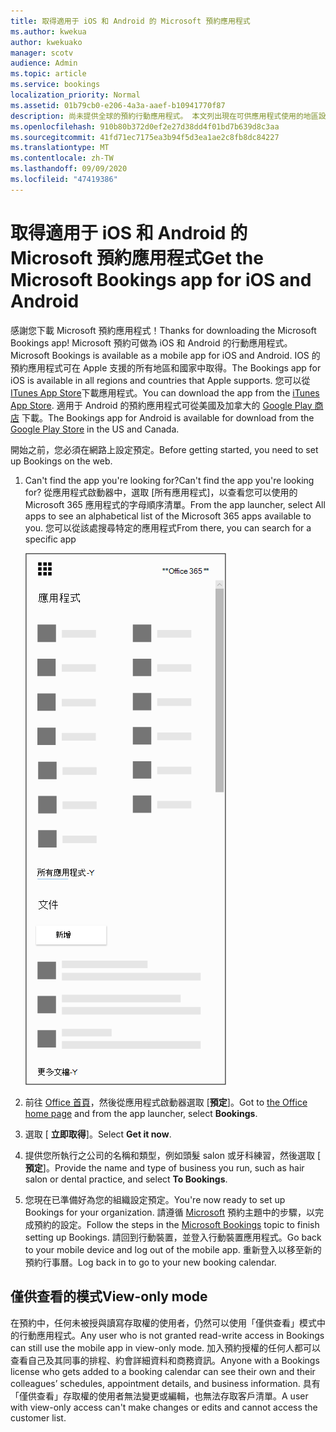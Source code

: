 ```yaml
---
title: 取得適用于 iOS 和 Android 的 Microsoft 預約應用程式
ms.author: kwekua
author: kwekuako
manager: scotv
audience: Admin
ms.topic: article
ms.service: bookings
localization_priority: Normal
ms.assetid: 01b79cb0-e206-4a3a-aaef-b10941770f87
description: 尚未提供全球的預約行動應用程式。 本文列出現在可供應用程式使用的地區設定。
ms.openlocfilehash: 910b80b372d0ef2e27d38dd4f01bd7b639d8c3aa
ms.sourcegitcommit: 41fd71ec7175ea3b94f5d3ea1ae2c8fb8dc84227
ms.translationtype: MT
ms.contentlocale: zh-TW
ms.lasthandoff: 09/09/2020
ms.locfileid: "47419386"
---
```

# <a name="get-the-microsoft-bookings-app-for-ios-and-android"></a><span data-ttu-id="60fef-104">取得適用于 iOS 和 Android 的 Microsoft 預約應用程式</span><span class="sxs-lookup"><span data-stu-id="60fef-104">Get the Microsoft Bookings app for iOS and Android</span></span>

<span data-ttu-id="60fef-105">感謝您下載 Microsoft 預約應用程式！</span><span class="sxs-lookup"><span data-stu-id="60fef-105">Thanks for downloading the Microsoft Bookings app!</span></span> <span data-ttu-id="60fef-106">Microsoft 預約可做為 iOS 和 Android 的行動應用程式。</span><span class="sxs-lookup"><span data-stu-id="60fef-106">Microsoft Bookings is available as a mobile app for iOS and Android.</span></span> <span data-ttu-id="60fef-107">IOS 的預約應用程式可在 Apple 支援的所有地區和國家中取得。</span><span class="sxs-lookup"><span data-stu-id="60fef-107">The Bookings app for iOS is available in all regions and countries that Apple supports.</span></span> <span data-ttu-id="60fef-108">您可以從 [ITunes App Store](https://apps.apple.com/app/microsoft-bookings/id1065657468)下載應用程式。</span><span class="sxs-lookup"><span data-stu-id="60fef-108">You can download the app from the [iTunes App Store](https://apps.apple.com/app/microsoft-bookings/id1065657468).</span></span> <span data-ttu-id="60fef-109">適用于 Android 的預約應用程式可從美國及加拿大的 [Google Play 商店](https://play.google.com/store/apps/details?id=com.microsoft.exchange.bookings) 下載。</span><span class="sxs-lookup"><span data-stu-id="60fef-109">The Bookings app for Android is available for download from the [Google Play Store](https://play.google.com/store/apps/details?id=com.microsoft.exchange.bookings) in the US and Canada.</span></span>

<span data-ttu-id="60fef-110">開始之前，您必須在網路上設定預定。</span><span class="sxs-lookup"><span data-stu-id="60fef-110">Before getting started, you need to set up Bookings on the web.</span></span>

1. <span data-ttu-id="60fef-111">Can't find the app you're looking for?</span><span class="sxs-lookup"><span data-stu-id="60fef-111">Can't find the app you're looking for?</span></span> <span data-ttu-id="60fef-112">從應用程式啟動器中，選取 [所有應用程式]，以查看您可以使用的 Microsoft 365 應用程式的字母順序清單。</span><span class="sxs-lookup"><span data-stu-id="60fef-112">From the app launcher, select All apps to see an alphabetical list of the Microsoft 365 apps available to you.</span></span> <span data-ttu-id="60fef-113">您可以從該處搜尋特定的應用程式</span><span class="sxs-lookup"><span data-stu-id="60fef-113">From there, you can search for a specific app</span></span>

   ![應用程式啟動器影像](../media/bookings-all-apps-launcher.png)

2. <span data-ttu-id="60fef-115">前往 [Office 首頁](https://office.com)，然後從應用程式啟動器選取 [**預定**]。</span><span class="sxs-lookup"><span data-stu-id="60fef-115">Got to [the Office home page](https://office.com) and from the app launcher, select **Bookings**.</span></span>

3. <span data-ttu-id="60fef-116">選取 [ **立即取得**]。</span><span class="sxs-lookup"><span data-stu-id="60fef-116">Select **Get it now**.</span></span>

4. <span data-ttu-id="60fef-117">提供您所執行之公司的名稱和類型，例如頭髮 salon 或牙科練習，然後選取 [ **預定**]。</span><span class="sxs-lookup"><span data-stu-id="60fef-117">Provide the name and type of business you run, such as hair salon or dental practice, and select **To Bookings**.</span></span>

5. <span data-ttu-id="60fef-118">您現在已準備好為您的組織設定預定。</span><span class="sxs-lookup"><span data-stu-id="60fef-118">You're now ready to set up Bookings for your organization.</span></span> <span data-ttu-id="60fef-119">請遵循 [Microsoft](bookings-overview.md) 預約主題中的步驟，以完成預約的設定。</span><span class="sxs-lookup"><span data-stu-id="60fef-119">Follow the steps in the [Microsoft Bookings](bookings-overview.md) topic to finish setting up Bookings.</span></span> <span data-ttu-id="60fef-120">請回到行動裝置，並登入行動裝置應用程式。</span><span class="sxs-lookup"><span data-stu-id="60fef-120">Go back to your mobile device and log out of the mobile app.</span></span> <span data-ttu-id="60fef-121">重新登入以移至新的預約行事曆。</span><span class="sxs-lookup"><span data-stu-id="60fef-121">Log back in to go to your new booking calendar.</span></span>

## <a name="view-only-mode"></a><span data-ttu-id="60fef-122">僅供查看的模式</span><span class="sxs-lookup"><span data-stu-id="60fef-122">View-only mode</span></span>

<span data-ttu-id="60fef-123">在預約中，任何未被授與讀寫存取權的使用者，仍然可以使用「僅供查看」模式中的行動應用程式。</span><span class="sxs-lookup"><span data-stu-id="60fef-123">Any user who is not granted read-write access in Bookings can still use the mobile app in view-only mode.</span></span> <span data-ttu-id="60fef-124">加入預約授權的任何人都可以查看自己及其同事的排程、約會詳細資料和商務資訊。</span><span class="sxs-lookup"><span data-stu-id="60fef-124">Anyone with a Bookings license who gets added to a booking calendar can see their own and their colleagues’ schedules, appointment details, and business information.</span></span> <span data-ttu-id="60fef-125">具有「僅供查看」存取權的使用者無法變更或編輯，也無法存取客戶清單。</span><span class="sxs-lookup"><span data-stu-id="60fef-125">A user with view-only access can't make changes or edits and cannot access the customer list.</span></span>
